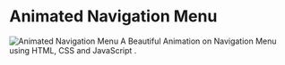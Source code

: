 # Animated Navigation Menu
![Animated Navigation Menu](https://i.imgur.com/LtybD15.png)
A Beautiful Animation on Navigation Menu using HTML, CSS and JavaScript .
